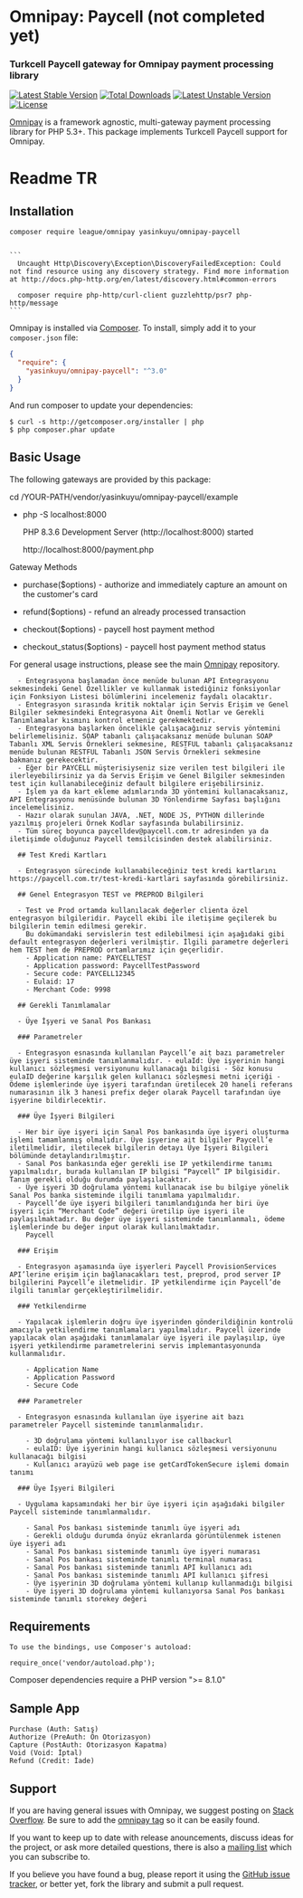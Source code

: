 # Omnipay: Paycell (not completed yet)

### Turkcell Paycell gateway for Omnipay payment processing library

[![Latest Stable Version](https://poser.pugx.org/yasinkuyu/omnipay-paycell/v/stable)](https://packagist.org/packages/yasinkuyu/omnipay-paycell)
[![Total Downloads](https://poser.pugx.org/yasinkuyu/omnipay-paycell/downloads)](https://packagist.org/packages/yasinkuyu/omnipay-paycell)
[![Latest Unstable Version](https://poser.pugx.org/yasinkuyu/omnipay-paycell/v/unstable)](https://packagist.org/packages/yasinkuyu/omnipay-paycell)
[![License](https://poser.pugx.org/yasinkuyu/omnipay-paycell/license)](https://packagist.org/packages/yasinkuyu/omnipay-paycell)

[Omnipay](https://github.com/thephpleague/omnipay) is a framework agnostic, multi-gateway payment
processing library for PHP 5.3+. This package implements Turkcell Paycell support for Omnipay.

# Readme TR

## Installation

    composer require league/omnipay yasinkuyu/omnipay-paycell


    ```
      Uncaught Http\Discovery\Exception\DiscoveryFailedException: Could not find resource using any discovery strategy. Find more information at http://docs.php-http.org/en/latest/discovery.html#common-errors

      composer require php-http/curl-client guzzlehttp/psr7 php-http/message
    ```

Omnipay is installed via [Composer](http://getcomposer.org/). To install, simply add it
to your `composer.json` file:

```json
{
  "require": {
    "yasinkuyu/omnipay-paycell": "^3.0"
  }
}
```

And run composer to update your dependencies:

    $ curl -s http://getcomposer.org/installer | php
    $ php composer.phar update

## Basic Usage

The following gateways are provided by this package:

cd /YOUR-PATH/vendor/yasinkuyu/omnipay-paycell/example

- php -S localhost:8000

  PHP 8.3.6 Development Server (http://localhost:8000) started

  http://localhost:8000/payment.php

Gateway Methods

- purchase($options) - authorize and immediately capture an amount on the customer's card
- refund($options) - refund an already processed transaction

- checkout($options) - paycell host payment method
- checkout_status($options) - paycell host payment method status

For general usage instructions, please see the main [Omnipay](https://github.com/thephpleague/omnipay)
repository.

```
  - Entegrasyona başlamadan önce menüde bulunan API Entegrasyonu sekmesindeki Genel Özellikler ve kullanmak istediğiniz fonksiyonlar için Fonksiyon Listesi bölümlerini incelemeniz faydalı olacaktır.
  - Entegrasyon sırasında kritik noktalar için Servis Erişim ve Genel Bilgiler sekmesindeki Entegrasyona Ait Önemli Notlar ve Gerekli Tanımlamalar kısmını kontrol etmeniz gerekmektedir.
  - Entegrasyona başlarken öncelikle çalışacağınız servis yöntemini belirlemelisiniz. SOAP tabanlı çalışacaksanız menüde bulunan SOAP Tabanlı XML Servis Örnekleri sekmesine, RESTFUL tabanlı çalışacaksanız menüde bulunan RESTFUL Tabanlı JSON Servis Örnekleri sekmesine bakmanız gerekecektir.
  - Eğer bir PAYCELL müşterisiyseniz size verilen test bilgileri ile ilerleyebilirsiniz ya da Servis Erişim ve Genel Bilgiler sekmesinden test için kullanabileceğiniz default bilgilere erişebilirsiniz.
  - İşlem ya da kart ekleme adımlarında 3D yöntemini kullanacaksanız, API Entegrasyonu menüsünde bulunan 3D Yönlendirme Sayfası başlığını incelemelisiniz.
  - Hazır olarak sunulan JAVA, .NET, NODE JS, PYTHON dillerinde yazılmış projeleri Örnek Kodlar sayfasında bulabilirsiniz.
  - Tüm süreç boyunca paycelldev@paycell.com.tr adresinden ya da iletişimde olduğunuz Paycell temsilcisinden destek alabilirsiniz.

  ## Test Kredi Kartları

  - Entegrasyon sürecinde kullanabileceğiniz test kredi kartlarını https://paycell.com.tr/test-kredi-kartlari sayfasında görebilirsiniz.

  ## Genel Entegrasyon TEST ve PREPROD Bilgileri

  - Test ve Prod ortamda kullanılacak değerler clienta özel entegrasyon bilgileridir. Paycell ekibi ile iletişime geçilerek bu bilgilerin temin edilmesi gerekir.
    Bu dokümandaki servislerin test edilebilmesi için aşağıdaki gibi default entegrasyon değerleri verilmiştir. İlgili parametre değerleri hem TEST hem de PREPROD ortamlarımız için geçerlidir.
    - Application name: PAYCELLTEST
    - Application password: PaycellTestPassword
    - Secure code: PAYCELL12345
    - Eulaid: 17
    - Merchant Code: 9998

  ## Gerekli Tanımlamalar

  - Üye İşyeri ve Sanal Pos Bankası

  ### Parametreler

  - Entegrasyon esnasında kullanılan Paycell’e ait bazı parametreler üye işyeri sisteminde tanımlanmalıdır. - eulaId: Üye işyerinin hangi kullanıcı sözleşmesi versiyonunu kullanacağı bilgisi - Söz konusu eulaID değerine karşılık gelen kullanıcı sözleşmesi metni içeriği - Ödeme işlemlerinde üye işyeri tarafından üretilecek 20 haneli referans numarasının ilk 3 hanesi prefix değer olarak Paycell tarafından üye işyerine bildirlecektir.

  ### Üye İşyeri Bilgileri

  - Her bir üye işyeri için Sanal Pos bankasında üye işyeri oluşturma işlemi tamamlanmış olmalıdır. Üye işyerine ait bilgiler Paycell’e iletilmelidir, iletilecek bilgilerin detayı Üye İşyeri Bilgileri bölümünde detaylandırılmıştır.
  - Sanal Pos bankasında eğer gerekli ise IP yetkilendirme tanımı yapılmalıdır, burada kullanılan IP bilgisi “Paycell” IP bilgisidir. Tanım gerekli olduğu durumda paylaşılacaktır.
  - Üye işyeri 3D doğrulama yöntemi kullanacak ise bu bilgiye yönelik Sanal Pos banka sisteminde ilgili tanımlama yapılmalıdır.
  - Paycell’de üye işyeri bilgileri tanımlandığında her biri üye işyeri için “Merchant Code” değeri üretilip üye işyeri ile paylaşılmaktadır. Bu değer üye işyeri sisteminde tanımlanmalı, ödeme işlemlerinde bu değer input olarak kullanılmaktadır.
    Paycell

  ### Erişim

  - Entegrasyon aşamasında üye işyerleri Paycell ProvisionServices API’lerine erişim için bağlanacakları test, preprod, prod server IP bilgilerini Paycell’e iletmelidir. IP yetkilendirme için Paycell’de ilgili tanımlar gerçekleştirilmelidir.

  ### Yetkilendirme

  - Yapılacak işlemlerin doğru üye işyerinden gönderildiğinin kontrolü amacıyla yetkilendirme tanımlamaları yapılmalıdır. Paycell üzerinde yapılacak olan aşağıdaki tanımlamalar üye işyeri ile paylaşılıp, üye işyeri yetkilendirme parametrelerini servis implemantasyonunda kullanmalıdır.

    - Application Name
    - Application Password
    - Secure Code

  ### Parametreler

  - Entegrasyon esnasında kullanılan üye işyerine ait bazı parametreler Paycell sisteminde tanımlanmalıdır.

    - 3D doğrulama yöntemi kullanılıyor ise callbackurl
    - eulaID: Üye işyerinin hangi kullanıcı sözleşmesi versiyonunu kullanacağı bilgisi
    - Kullanıcı arayüzü web page ise getCardTokenSecure işlemi domain tanımı

  ### Üye İşyeri Bilgileri

  - Uygulama kapsamındaki her bir üye işyeri için aşağıdaki bilgiler Paycell sisteminde tanımlanmalıdır.

    - Sanal Pos bankası sisteminde tanımlı üye işyeri adı
    - Gerekli olduğu durumda önyüz ekranlarda görüntülenmek istenen üye işyeri adı
    - Sanal Pos bankası sisteminde tanımlı üye işyeri numarası
    - Sanal Pos bankası sisteminde tanımlı terminal numarası
    - Sanal Pos bankası sisteminde tanımlı API kullanıcı adı
    - Sanal Pos bankası sisteminde tanımlı API kullanıcı şifresi
    - Üye işyerinin 3D doğrulama yöntemi kullanıp kullanmadığı bilgisi
    - Üye işyeri 3D doğrulama yöntemi kullanıyorsa Sanal Pos bankası sisteminde tanımlı storekey değeri
```

## Requirements

    To use the bindings, use Composer's autoload:

    require_once('vendor/autoload.php');

Composer dependencies require a PHP version ">= 8.1.0"

## Sample App

    Purchase (Auth: Satış)
    Authorize (PreAuth: Ön Otorizasyon)
    Capture (PostAuth: Otorizasyon Kapatma)
    Void (Void: İptal)
    Refund (Credit: İade)

## Support

If you are having general issues with Omnipay, we suggest posting on
[Stack Overflow](http://stackoverflow.com/). Be sure to add the
[omnipay tag](http://stackoverflow.com/questions/tagged/omnipay) so it can be easily found.

If you want to keep up to date with release anouncements, discuss ideas for the project, or ask more detailed questions, there is also a [mailing list](https://groups.google.com/forum/#!forum/omnipay) which
you can subscribe to.

If you believe you have found a bug, please report it using the [GitHub issue tracker](https://github.com/yasinkuyu/omnipay-paycell/issues),
or better yet, fork the library and submit a pull request.
